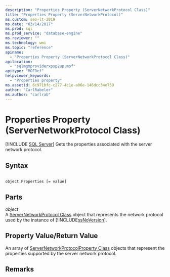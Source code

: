 ```yaml
---
description: "Properties Property (ServerNetworkProtocol Class)"
title: "Properties Property (ServerNetworkProtocol)"
ms.custom: seo-lt-2019
ms.date: "03/14/2017"
ms.prod: sql
ms.prod_service: "database-engine"
ms.reviewer: ""
ms.technology: wmi
ms.topic: "reference"
apiname: 
  - "Properties Property (ServerNetworkProtocol Class)"
apilocation: 
  - "sqlmgmproviderxpsp2up.mof"
apitype: "MOFDef"
helpviewer_keywords: 
  - "Properties property"
ms.assetid: 6c971bfc-c277-4c1e-a06e-146dcc34e759
author: "CarlRabeler"
ms.author: "carlrab"
---
```

# Properties Property (ServerNetworkProtocol Class)
[!INCLUDE [SQL Server](../../../includes/applies-to-version/sqlserver.md)]
  Gets the properties associated with the server network protocol.  
  
## Syntax  
  
```  
  
object.Properties [= value]  
```  
  
## Parts  
 *object*  
 A [ServerNetworkProtocol Class](../../../relational-databases/wmi-provider-configuration-classes/servernetworkprotocol-class/servernetworkprotocol-class.md) object that represents the network protocol used by the instance of [!INCLUDE[ssNoVersion](../../../includes/ssnoversion-md.md)].  
  
## Property Value/Return Value  
 An array of [ServerNetworkProtocolProperty Class](../../../relational-databases/wmi-provider-configuration-classes/servernetworkprotocolproperty-class/servernetworkprotocolproperty-class.md) objects that represent the properties supported by the server network protocol.  
  
## Remarks  
  
